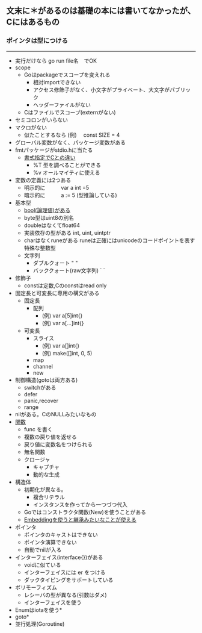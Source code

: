 文末に＊があるのは基礎の本には書いてなかったが、Cにはあるもの
----------------------------------
### ポインタは型につける

----------------------------------

- 実行だけなら go run file名　でOK
- scope
  - Goはpackageでスコープを変えれる
    - 相対importできない
    - アクセス修飾子がなく、小文字がプライベート、大文字がパブリック
    - ヘッダーファイルがない
  - Cはファイルでスコープ(externがない)
- セミコロンがいらない
- マクロがない
  - 似たことするなら  (例)　 const SIZE = 4
- グローバル変数がなく、パッケージ変数がある
- fmtパッケージがstdio.hに当たる
  - [書式指定でCとの違い](https://github.com/rw5jkk6/open-main/blob/main/Go%E8%A8%80%E8%AA%9E/Go%E3%81%AE%E6%96%87%E6%B3%95/string-format.go)
    - %T 型を調べることができる 
    - %v オールマイティに使える
- 変数の定義には2つある
  - 明示的に　　　var a int =5
  - 暗示的に　　　a := 5    (型推論している)
- 基本型
  - [bool(論理値)がある](https://github.com/rw5jkk6/open-main/blob/main/Go%E8%A8%80%E8%AA%9E/Go%E3%81%AE%E6%96%87%E6%B3%95/bool.go)
  - byte型はuint8の別名
  - doubleはなくてfloat64
  - 実装依存の型がある int, uint, uintptr
  - charはなくruneがある runeは正確にはunicodeのコードポイントを表す特殊な整数型
  - 文字列
    - ダブルクォート  " " 
    - バッククォート(raw文字列)   \`  \`
- 修飾子
  - constは定数,Cのconstはread only
- 固定長と可変長に専用の構文がある
  - 固定長
    - 配列   
      - (例)  var a[5]int{}
      - (例)  var a[...]int{} 
  - 可変長
    - スライス 
      - (例)  var a[]int{}
      - (例)  make([]int, 0, 5)
    - map
    - channel
    - new  
- 制御構造(gotoは両方ある)
  - switchがある
  - defer
  - panic,recover
  - range
- nilがある。CのNULLみたいなもの
- [関数](https://github.com/rw5jkk6/open-main/blob/main/Go%E8%A8%80%E8%AA%9E/Go%E3%81%AE%E6%96%87%E6%B3%95/function.go)
  - func を書く　　
  - 複数の戻り値を返せる
  - 戻り値に変数名をつけられる
  - 無名関数　　 
  - クロージャ
    - キャプチャ
    - 動的な生成
- 構造体
  - 初期化が異なる。
    - 複合リテラル
    - インスタンスを作ってから一つづつ代入 
  - Goではコンストラクタ関数(New)を使うことがある
  - [Embeddingを使うと継承みたいなことが使える](https://github.com/rw5jkk6/open-main/blob/main/Go%E8%A8%80%E8%AA%9E/Go%E3%81%AE%E6%96%87%E6%B3%95/embeded-new.go)
- ポインタ
  - ポインタのキャストはできない
  - ポインタ演算できない
  - 自動でnilが入る
- インターフェイス(interface{})がある
  - voidに似ている
  - インターフェイスには er をつける
  - ダックタイピングをサポートしている
- ポリモーフィズム
  - レシーバの型が異なる(引数はダメ)
  - インターフェイスを使う
- Enumはiotaを使う*
- goto*
- 並行処理(Goroutine)
